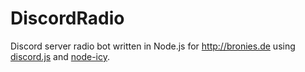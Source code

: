 DiscordRadio
============

Discord server radio bot written in Node.js for http://bronies.de using [discord.js](https://github.com/hydrabolt/discord.js/) and [node-icy](https://github.com/TooTallNate/node-icy).
